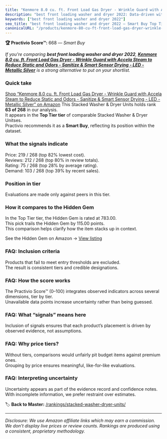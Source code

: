 ```yaml
---
title: "Kenmore 8.0 cu. ft. Front Load Gas Dryer - Wrinkle Guard with Accela Steam to Reduce Static and Odors - Sanitize & Smart Sensor Drying - LED - Metallic Silver"
description: "best front loading washer and dryer 2022: Data-driven within Top Tier ranking using the Practivio Score™. Positioned by quality, value, demand, findability, mo…"
keywords: ["best front loading washer and dryer 2022"]
seo_title: "best front loading washer and dryer 2022 — Smart Buy Top Tier (2025)"
canonicalURL: "/products/kenmore-80-cu-ft-front-load-gas-dryer-wrinkle-guard-with-accela-steam-to-reduce-static-and-odors-sanitize-smart-sensor-drying-led-metallic-silver-B0DFF7RHY2/"
---
```


**🏆 Practivio Score™:** 668 — _Smart Buy_


*If you're comparing **best front loading washer and dryer 2022**, **[Kenmore 8.0 cu. ft. Front Load Gas Dryer - Wrinkle Guard with Accela Steam to Reduce Static and Odors - Sanitize & Smart Sensor Drying - LED - Metallic Silver](https://www.amazon.com/dp/B0DFF7RHY2?tag=practivio-20)** is a strong alternative to put on your shortlist.*
### Quick take
[Shop “Kenmore 8.0 cu. ft. Front Load Gas Dryer - Wrinkle Guard with Accela Steam to Reduce Static and Odors - Sanitize & Smart Sensor Drying - LED - Metallic Silver” on Amazon](https://www.amazon.com/dp/B0DFF7RHY2?tag=practivio-20)
This Stacked Washer & Dryer Units holds rank **63 of 268** in our analysis.  
It appears in the **Top Tier tier** of comparable Stacked Washer & Dryer Unitses.  
Practivio recommends it as a **Smart Buy**, reflecting its position within the dataset.

### What the signals indicate
Price: 219 / 268 (top 82% lowest cost).  
Reviews: 212 / 268 (top 80% in review totals).  
Rating: 75 / 268 (top 28% by average rating).  
Demand: 103 / 268 (top 39% by recent sales).

### Position in tier
Evaluations are made only against peers in this tier.

### How it compares to the Hidden Gem
In the Top Tier tier, the Hidden Gem is rated at 783.00.  
This pick trails the Hidden Gem by 115.00 points.  
This comparison helps clarify how the item stacks up in context.  

See the Hidden Gem on Amazon → [View listing](https://www.amazon.com/dp/B0D4282T95?tag=practivio-20)

### FAQ: Inclusion criteria
Products that fail to meet entry thresholds are excluded.  
The result is consistent tiers and credible designations.

### FAQ: How the score works
The Practivio Score™ (0–100) integrates observed indicators across several dimensions, tier by tier.  
Unavailable data points increase uncertainty rather than being guessed.

### FAQ: What “signals” means here
Inclusion of signals ensures that each product’s placement is driven by observed evidence, not assumptions.

### FAQ: Why price tiers?
Without tiers, comparisons would unfairly pit budget items against premium ones.  
Grouping by price ensures meaningful, like-for-like evaluations.

### FAQ: Interpreting uncertainty
Uncertainty appears as part of the evidence record and confidence notes.  
With incomplete information, we prefer restraint over estimates.


🏷️ **Back to Master:** [/rankings/stacked-washer-dryer-units/](/rankings/stacked-washer-dryer-units/)

---
_Disclosure: We use Amazon affiliate links which may earn a commission. We don’t display live prices or review counts. Rankings are produced using a consistent, proprietary methodology._
